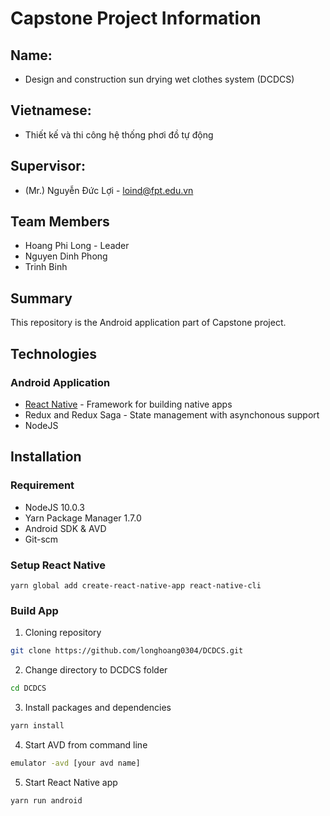 # Capstone Project Information
## Name:
- Design and construction sun drying wet clothes system (DCDCS)
## Vietnamese:
- Thiết kế và thi công hệ thống phơi đồ tự động
## Supervisor:
- (Mr.) Nguyễn Đức Lợi - loind@fpt.edu.vn
## Team Members
- Hoang Phi Long - Leader
- Nguyen Dinh Phong
- Trinh Binh

## Summary
This repository is the Android application part of Capstone project.

## Technologies
### Android Application
- [React Native](RN_README.md) - Framework for building native apps
- Redux and Redux Saga - State management with asynchonous support
- NodeJS

## Installation
### Requirement
- NodeJS 10.0.3
- Yarn Package Manager 1.7.0
- Android SDK & AVD
- Git-scm

### Setup React Native
```
yarn global add create-react-native-app react-native-cli
```

### Build App
1. Cloning repository
```sh
git clone https://github.com/longhoang0304/DCDCS.git
```
2. Change directory to DCDCS folder
```sh
cd DCDCS
```
3. Install packages and dependencies
```sh
yarn install
```
4. Start AVD from command line
```sh
emulator -avd [your avd name]
```
5. Start React Native app
```sh
yarn run android
```